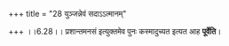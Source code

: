 +++
title = "28 युञ्जन्नेवं सदाऽऽत्मानम्"

+++
।।6.28।। प्रशान्तमनसं इत्युक्तमेव पुनः कस्मादुच्यत इत्यत आह **पूर्वेति**।

